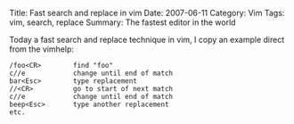 Title: Fast search and replace in vim
Date: 2007-06-11
Category: Vim
Tags: vim, search, replace
Summary: The fastest editor in the world

Today a fast search and replace technique in vim,  I copy an example direct from the vimhelp:

	
	/foo<CR>        find "foo"
	c//e            change until end of match
	bar<Esc>        type replacement
	//<CR>          go to start of next match
	c//e            change until end of match
	beep<Esc>       type another replacement
	etc.
